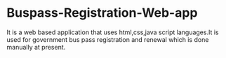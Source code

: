# Buspass-Registration-Web-app
It is a web based application that uses html,css,java script languages.It is used for government bus pass registration and renewal which is done manually at present.
